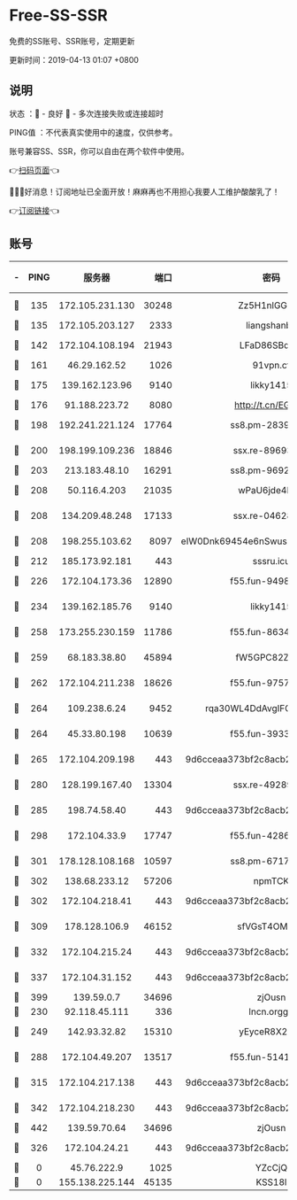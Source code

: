 # Free-SS-SSR

免费的SS账号、SSR账号，定期更新

更新时间：2019-04-13 01:07 +0800

## 说明

状态     ：🙂 - 良好 🙁 - 多次连接失败或连接超时

PING值   ：不代表真实使用中的速度，仅供参考。

账号兼容SS、SSR，你可以自由在两个软件中使用。

👉[扫码页面](https://liesauer.github.io/Free-SS-SSR/)👈

🎉🎉🎉好消息！订阅地址已全面开放！麻麻再也不用担心我要人工维护酸酸乳了！

👉[订阅链接](https://www.liesauer.net/yogurt/subscribe?ACCESS_TOKEN=DAYxR3mMaZAsaqUb)👈

## 账号

|-|PING|服务器|端口|密码|加密方式|区域|
|:----:|:----:|:-----:|-----:|:----:|:----:|:----:|
|🙂|135|172.105.231.130|30248|Zz5H1nlGGKHx|aes-256-cfb|JP|
|🙂|135|172.105.203.127|2333|liangshanbo|chacha20|JP|
|🙂|142|172.104.108.194|21943|LFaD86SBq2lY|aes-256-cfb|JP|
|🙂|161|46.29.162.52|1026|91vpn.cf|rc4-md5|RU|
|🙂|175|139.162.123.96|9140|likky1415|aes-256-cfb|JP|
|🙂|176|91.188.223.72|8080|http://t.cn/EGJIyrl|rc4-md5|RU|
|🙂|198|192.241.221.124|17764|ss8.pm-28390943|aes-256-cfb|US|
|🙂|200|198.199.109.236|18846|ssx.re-89693716|aes-256-cfb|US|
|🙂|203|213.183.48.10|16291|ss8.pm-96924335|rc4-md5|RU|
|🙂|208|50.116.4.203|21035|wPaU6jde4NZT|aes-256-cfb|US|
|🙂|208|134.209.48.248|17133|ssx.re-04628910|aes-256-cfb|US|
|🙂|208|198.255.103.62|8097|eIW0Dnk69454e6nSwuspv9DmS201tQ0D|aes-256-cfb|US|
|🙂|212|185.173.92.181|443|sssru.icu|rc4-md5|RU|
|🙂|226|172.104.173.36|12890|f55.fun-94987367|aes-256-cfb|SG|
|🙂|234|139.162.185.76|9140|likky1415|aes-256-cfb|DE|
|🙂|258|173.255.230.159|11786|f55.fun-86343613|aes-256-cfb|US|
|🙂|259|68.183.38.80|45894|fW5GPC82Z97G|aes-256-cfb|GB|
|🙂|262|172.104.211.238|18626|f55.fun-97572948|aes-256-cfb|US|
|🙂|264|109.238.6.24|9452|rqa30WL4DdAvgIFG6Fs3znzTa|aes-256-cfb|FR|
|🙂|264|45.33.80.198|10639|f55.fun-39338506|aes-256-cfb|US|
|🙂|265|172.104.209.198|443|9d6cceaa373bf2c8acb22e60b6a58be6|aes-256-cfb|US|
|🙂|280|128.199.167.40|13304|ssx.re-49289283|aes-256-cfb|SG|
|🙂|285|198.74.58.40|443|9d6cceaa373bf2c8acb22e60b6a58be6|aes-256-cfb|US|
|🙂|298|172.104.33.9|17747|f55.fun-42868273|aes-256-cfb|SG|
|🙂|301|178.128.108.168|10597|ss8.pm-67175616|aes-256-cfb|SG|
|🙂|302|138.68.233.12|57206|npmTCK|rc4-md5|US|
|🙂|302|172.104.218.41|443|9d6cceaa373bf2c8acb22e60b6a58be6|aes-256-cfb|US|
|🙂|309|178.128.106.9|46152|sfVGsT4OMxHC|aes-256-cfb|SG|
|🙂|332|172.104.215.24|443|9d6cceaa373bf2c8acb22e60b6a58be6|aes-256-cfb|US|
|🙂|337|172.104.31.152|443|9d6cceaa373bf2c8acb22e60b6a58be6|aes-256-cfb|US|
|🙂|399|139.59.0.7|34696|zjOusn|chacha20|IN|
|🙂|230|92.118.45.111|336|lncn.orgg8|rc4|JP|
|🙂|249|142.93.32.82|15310|yEyceR8X2EVd|aes-256-cfb|GB|
|🙂|288|172.104.49.207|13517|f55.fun-51412965|aes-256-cfb|SG|
|🙂|315|172.104.217.138|443|9d6cceaa373bf2c8acb22e60b6a58be6|aes-256-cfb|US|
|🙂|342|172.104.218.230|443|9d6cceaa373bf2c8acb22e60b6a58be6|aes-256-cfb|US|
|🙂|442|139.59.70.64|34696|zjOusn|chacha20|IN|
|🙁|326|172.104.24.21|443|9d6cceaa373bf2c8acb22e60b6a58be6|aes-256-cfb|US|
|🙁|0|45.76.222.9|1025|YZcCjQ|rc4-md5|JP|
|🙁|0|155.138.225.144|45135|KSS18l|rc4-md5|US|
